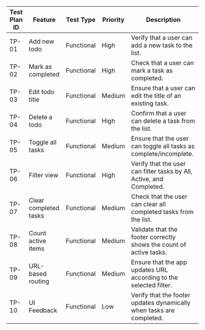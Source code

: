 | Test Plan ID | Feature               | Test Type       | Priority | Description                                                              |
|--------------|-----------------------|------------------|----------|---------------------------------------------------------------------------|
| TP-01        | Add new todo          | Functional       | High     | Verify that a user can add a new task to the list.                       |
| TP-02        | Mark as completed     | Functional       | High     | Check that a user can mark a task as completed.                          |
| TP-03        | Edit todo title       | Functional       | Medium   | Ensure that a user can edit the title of an existing task.              |
| TP-04        | Delete a todo         | Functional       | High     | Confirm that a user can delete a task from the list.                    |
| TP-05        | Toggle all tasks      | Functional       | Medium   | Ensure that the user can toggle all tasks as complete/incomplete.       |
| TP-06        | Filter view           | Functional       | High     | Verify that the user can filter tasks by All, Active, and Completed.     |
| TP-07        | Clear completed tasks  | Functional       | Medium   | Check that the user can clear all completed tasks from the list.         |
| TP-08        | Count active items    | Functional       | Medium   | Validate that the footer correctly shows the count of active tasks.      |
| TP-09        | URL-based routing     | Functional       | Medium   | Ensure that the app updates URL according to the selected filter.        |
| TP-10        | UI Feedback           | Functional       | Low      | Verify that the footer updates dynamically when tasks are completed.      |